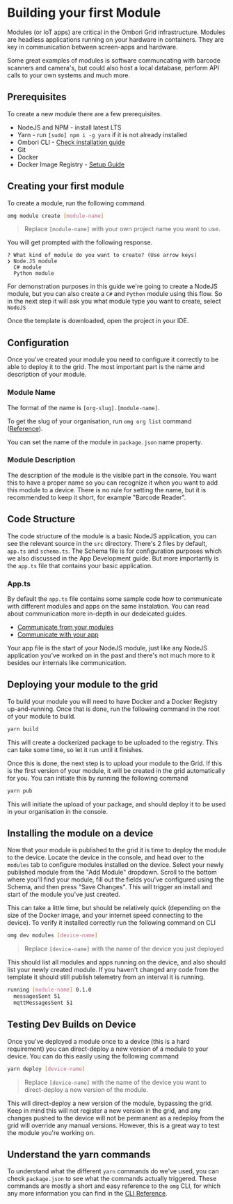 # Building your first Module

Modules (or IoT apps) are critical in the Ombori Grid infrastructure. Modules are headless applications running on your hardware in containers. They are key in communication between screen-apps and hardware. 

Some great examples of modules is software communcating with barcode scanners and camera's, but could also host a local database, perform API calls to your own systems and much more.

## Prerequisites
To create a new module there are a few prerequisites.

* NodeJS and NPM - install latest LTS
* Yarn - run `[sudo] npm i -g yarn` if it is not already installed
* Ombori CLI - [Check installation guide](/cli/setup.md)
* Git
* Docker
* Docker Image Registry - [Setup Guide](/module-development/setup-docker-image-registry.md)

## Creating your first module
To create a module, run the following command.

```bash
omg module create [module-name]
```
> Replace `[module-name]` with your own project name you want to use. 

You will get prompted with the following response.
```
? What kind of module do you want to create? (Use arrow keys)
❯ Node.JS module 
  C# module 
  Python module 
```
For demonstration purposes in this guide we're going to create a NodeJS module, but you can also create a `C#` and `Python` module using this flow. So in the next step it will ask you what module type you want to create, select `NodeJS` 

Once the template is downloaded, open the project in your IDE.

## Configuration
Once you've created your module you need to configure it correctly to be able to deploy it to the grid. The most important part is the name and description of your module. 

### Module Name
The format of the name is `[org-slug].[module-name]`.

To get the slug of your organisation, run `omg org list` command ([Reference](/cli/reference?id=list-organisations)). 

You can set the name of the module in `package.json` name property. 

### Module Description
The description of the module is the visible part in the console. You want this to have a proper name so you can recognize it when you want to add this module to a device. There is no rule for setting the name, but it is recommended to keep it short, for example "Barcode Reader".

## Code Structure
The code structure of the module is a basic NodeJS application, you can see the relevant source in the `src` directory. There's 2 files by default, `app.ts` and `schema.ts`. The Schema file is for configuration purposes which we also discussed in the App Development guide. But more importantly is the `app.ts` file that contains your basic application.

### App.ts
By default the `app.ts` file contains some sample code how to communicate with different modules and apps on the same instalation. You can read about communication more in-depth in our dedeicated guides.

- [Communicate from your modules](/module-development/communication)
- [Communicate with your app](/app-development/communication)

Your app file is the start of your NodeJS module, just like any NodeJS application you've worked on in the past and there's not much more to it besides our internals like communication.

## Deploying your module to the grid
To build your module you will need to have Docker and a Docker Registry up-and-running. Once that is done, run the following command in the root of your module to build.

```bash
yarn build
```

This will create a dockerized package to be uploaded to the registry. This can take some time, so let it run until it finishes.

Once this is done, the next step is to upload your module to the Grid. If this is the first version of your module, it will be created in the grid automatically for you. You can initiate this by running the following command

```bash
yarn pub
```

This will initiate the upload of your package, and should deploy it to be used in your organisation in the console.

## Installing the module on a device
Now that your module is published to the grid it is time to deploy the module to the device. Locate the device in the console, and head over to the `modules` tab to configure modules installed on the device. Select your newly published module from the "Add Module" dropdown. Scroll to the bottom where you'll find your module, fill out the fields you've configured using the Schema, and then press "Save Changes". This will trigger an install and start of the module you've just created.

This can take a little time, but should be relatively quick (depending on the size of the Docker image, and your internet speed connecting to the device). To verify it installed correctly run the following command on CLI

```bash
omg dev modules [device-name]
```
> Replace `[device-name]` with the name of the device you just deployed

This should list all modules and apps running on the device, and also should list your newly created module. If you haven't changed any code from the template it should still publish telemetry from an interval it is running.

```bash
running [module-name] 0.1.0
  messagesSent 51
  mqttMessagesSent 51
```

## Testing Dev Builds on Device
Once you've deployed a module once to a device (this is a hard requirement) you can direct-deploy a new version of a module to your device. You can do this easily using the following command
```bash
yarn deploy [device-name]
```
> Replace `[device-name]` with the name of the device you want to direct-deploy a new version of the module.

This will direct-deploy a new version of the module, bypassing the grid. Keep in mind this will not register a new version in the grid, and any changes pushed to the device will not be permanent as a redeploy from the grid will override any manual versions. However, this is a great way to test the module you're working on.

## Understand the yarn commands
To understand what the different `yarn` commands do we've used, you can check `package.json` to see what the commands actually triggered. These commands are mostly a short and easy reference to the `omg` CLI, for which any more information you can find in the [CLI Reference](/cli/reference.md).